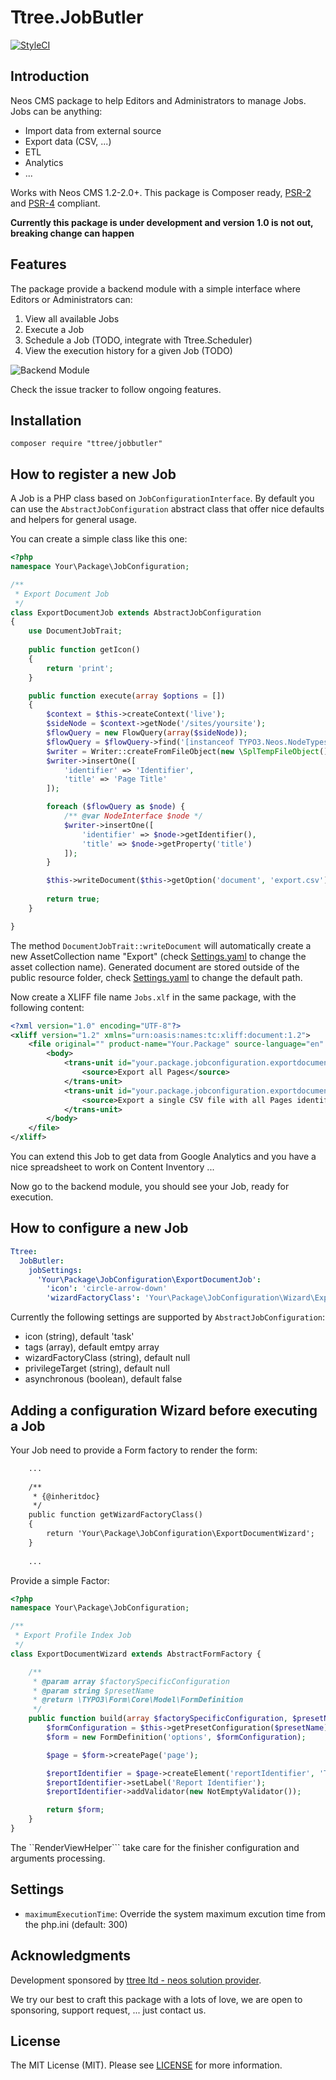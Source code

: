 Ttree.JobButler
===============

[![StyleCI](https://styleci.io/repos/45913813/shield)](https://styleci.io/repos/45913813)

Introduction
------------

Neos CMS package to help Editors and Administrators to manage Jobs. Jobs can be anything:

- Import data from external source
- Export data (CSV, ...)
- ETL
- Analytics
- ...

Works with Neos CMS 1.2-2.0+. This package is Composer ready, [PSR-2] and [PSR-4] compliant.

**Currently this package is under development and version 1.0 is not out, breaking change can happen**

Features
--------

The package provide a backend module with a simple interface where Editors or Administrators can:

1. View all available Jobs
2. Execute a Job
3. Schedule a Job (TODO, integrate with Ttree.Scheduler)
4. View the execution history for a given Job (TODO)


![Backend Module](http://g.recordit.co/N0U74HQIY7.gif)

Check the issue tracker to follow ongoing features.

Installation
------------

```
composer require "ttree/jobbutler"
```

How to register a new Job
-------------------------

A Job is a PHP class based on ```JobConfigurationInterface```. By default you can use the ```AbstractJobConfiguration```
abstract class that offer nice defaults and helpers for general usage.

You can create a simple class like this one:

```php
<?php
namespace Your\Package\JobConfiguration;

/**
 * Export Document Job
 */
class ExportDocumentJob extends AbstractJobConfiguration
{
    use DocumentJobTrait;
    
    public function getIcon()
    {
        return 'print';
    }

    public function execute(array $options = [])
    {
        $context = $this->createContext('live');
        $sideNode = $context->getNode('/sites/yoursite');
        $flowQuery = new FlowQuery(array($sideNode));
        $flowQuery = $flowQuery->find('[instanceof TYPO3.Neos.NodeTypes:Page]');
        $writer = Writer::createFromFileObject(new \SplTempFileObject());
        $writer->insertOne([
            'identifier' => 'Identifier',
            'title' => 'Page Title'
        ]);

        foreach ($flowQuery as $node) {
            /** @var NodeInterface $node */
            $writer->insertOne([
                'identifier' => $node->getIdentifier(),
                'title' => $node->getProperty('title')
            ]);
        }

        $this->writeDocument($this->getOption('document', 'export.csv'), $writer);
        
        return true;
    }

}

```

The method ```DocumentJobTrait::writeDocument``` will automatically create a new AssetCollection name "Export"
(check [Settings.yaml](Settings.yaml) to change the asset collection name). Generated document are stored outside
of the public resource folder, check [Settings.yaml](Settings.yaml) to change the default path. 

Now create a XLIFF file name ```Jobs.xlf``` in the same package, with the following content:

```xml
<?xml version="1.0" encoding="UTF-8"?>
<xliff version="1.2" xmlns="urn:oasis:names:tc:xliff:document:1.2">
    <file original="" product-name="Your.Package" source-language="en" datatype="plaintext">
        <body>
            <trans-unit id="your.package.jobconfiguration.exportdocumentjob.name" xml:space="preserve">
				<source>Export all Pages</source>
			</trans-unit>
			<trans-unit id="your.package.jobconfiguration.exportdocumentjob.description" xml:space="preserve">
				<source>Export a single CSV file with all Pages identifier and title.</source>
			</trans-unit>
        </body>
    </file>
</xliff>
```

You can extend this Job to get data from Google Analytics and you have a nice spreadsheet to work on Content Inventory ...

Now go to the backend module, you should see your Job, ready for execution.

How to configure a new Job
--------------------------

```yaml
Ttree:
  JobButler:
    jobSettings:
      'Your\Package\JobConfiguration\ExportDocumentJob':
        'icon': 'circle-arrow-down'
        'wizardFactoryClass': 'Your\Package\JobConfiguration\Wizard\ExportProfileByReportWizard'
```

Currently the following settings are supported by ```AbstractJobConfiguration```:

- icon (string), default 'task'
- tags (array), default emtpy array
- wizardFactoryClass (string), default null
- privilegeTarget (string), default null
- asynchronous (boolean), default false

Adding a configuration Wizard before executing a Job
----------------------------------------------------

Your Job need to provide a Form factory to render the form:

```xml
    ...
    
    /**
     * {@inheritdoc}
     */
    public function getWizardFactoryClass()
    {
        return 'Your\Package\JobConfiguration\ExportDocumentWizard';
    }
    
    ...
```

Provide a simple Factor:

```php
<?php
namespace Your\Package\JobConfiguration;

/**
 * Export Profile Index Job
 */
class ExportDocumentWizard extends AbstractFormFactory {

    /**
     * @param array $factorySpecificConfiguration
     * @param string $presetName
     * @return \TYPO3\Form\Core\Model\FormDefinition
     */
    public function build(array $factorySpecificConfiguration, $presetName) {
        $formConfiguration = $this->getPresetConfiguration($presetName);
        $form = new FormDefinition('options', $formConfiguration);

        $page = $form->createPage('page');

        $reportIdentifier = $page->createElement('reportIdentifier', 'TYPO3.Form:SingleLineText');
        $reportIdentifier->setLabel('Report Identifier');
        $reportIdentifier->addValidator(new NotEmptyValidator());

        return $form;
    }
}

``` 

The ``RenderViewHelper``` take care for the finisher configuration and arguments processing.

Settings
--------

- ```maximumExecutionTime```: Override the system maximum excution time from the php.ini (default: 300)

Acknowledgments
---------------

Development sponsored by [ttree ltd - neos solution provider](http://ttree.ch).

We try our best to craft this package with a lots of love, we are open to sponsoring, support request, ... just contact us.

License
-------

The MIT License (MIT). Please see [LICENSE](LICENSE) for more information.

[PSR-2]: http://www.php-fig.org/psr/psr-2/
[PSR-4]: http://www.php-fig.org/psr/psr-4/
